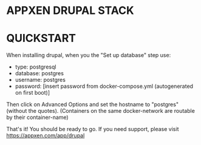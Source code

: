 # APPXEN DRUPAL STACK

# QUICKSTART

When installing drupal, when you the "Set up database" step use:

 - type: postgresql
 - database: postgres
 - username: postgres
 - password: [insert password from docker-compose.yml (autogenerated on first boot)]

Then click on Advanced Options and set the hostname to "postgres" (without the quotes).
(Containers on the same docker-network are routable by their container-name)

That's it! You should be ready to go. If you need support, please visit https://appxen.com/app/drupal
